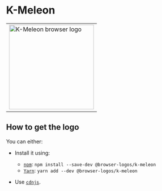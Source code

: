 K-Meleon
========

<!-- markdownlint-disable line-length no-inline-html -->
<table>
    <tr height=240>
        <td>
            <a href="https://github.com/alrra/browser-logos/tree/587a188744079d9bcb19c64a4d7534ead7d5a950/src/archive/k-meleon">
                <img width=230 src="https://raw.githubusercontent.com/alrra/browser-logos/587a188744079d9bcb19c64a4d7534ead7d5a950/src/archive/k-meleon/k-meleon.svg?sanitize=true" alt="K-Meleon browser logo">
            </a>
        </td>
    </tr>
</table>
<!-- markdownlint-enable line-length no-inline-html -->

How to get the logo
-------------------

You can either:

* Install it using:

  * [`npm`][npm]: `npm install --save-dev @browser-logos/k-meleon`
  * [`Yarn`][yarn]: `yarn add --dev @browser-logos/k-meleon`

* Use [`cdnjs`][cdnjs].

<!-- Link labels: -->

[cdnjs]: https://cdnjs.com/libraries/browser-logos
[npm]: https://www.npmjs.com/
[yarn]: https://yarnpkg.com/
